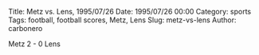 Title: Metz vs. Lens, 1995/07/26
Date: 1995/07/26 00:00
Category: sports
Tags: football, football scores, Metz, Lens
Slug: metz-vs-lens
Author: carbonero


Metz 2 - 0 Lens
